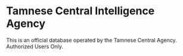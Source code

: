 # Tamnese Central Intelligence Agency
This is an official database operated by the Tamnese Central Agency.\
Authorized Users Only.
